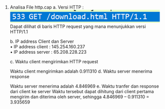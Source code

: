 1.	Analisa File http.cap
    a.	Versi HTTP :<br>
    ![Gambar_1](/Minggu_1/img/image.png)<br>
  	Dapat dilihat di baris HTTP request yang mana menunjukkan versi HTTP/1.1<br>
   
    b.	IP address Client dan Server<br>
    •	IP address client : 145.254.160.237<br>
    •	IP address server : 65.208.228.223
  	
    c.	Waktu client mengirimkan HTTP request
     
    Waktu client mengirimkan adalah 0.911310
    d.	Waktu server menerima response
     
    Waktu server menerima adalah 4.846969
    e.	Waktu tranfer dan response dari client ke server
    Waktu tersebut dapat dihitung dari client pertama mengirim dan diterima oleh server, sehingga
    4.846969 – 0.911310 = 3.935659
